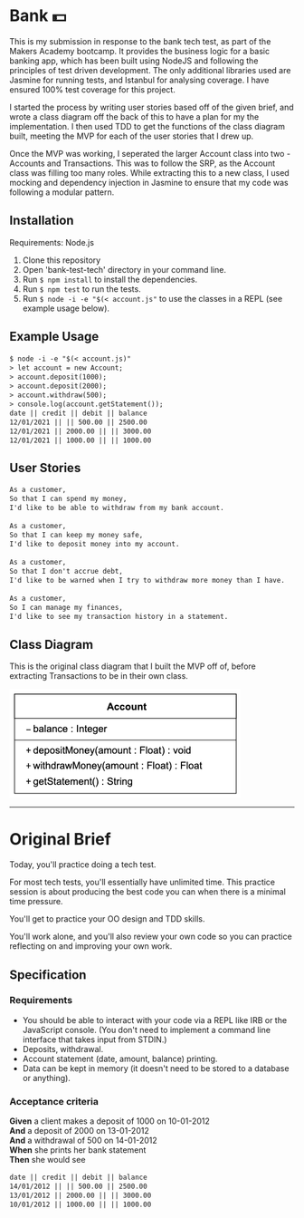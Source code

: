 # Bank 💵
This is my submission in response to the bank tech test, as part of the Makers Academy bootcamp. It provides the business logic for a basic banking app, which has been built using NodeJS and following the principles of test driven development. The only additional libraries used are Jasmine for running tests, and Istanbul for analysing coverage. I have ensured 100% test coverage for this project.

I started the process by writing user stories based off of the given brief, and wrote a class diagram off the back of this to have a plan for my the implementation. I then used TDD to get the functions of the class diagram built, meeting the MVP for each of the user stories that I drew up.

Once the MVP was working, I seperated the larger Account class into two - Accounts and Transactions. This was to follow the SRP, as the Account class was filling too many roles. While extracting this to a new class, I used mocking and dependency injection in  Jasmine to ensure that my code was following a modular pattern.

## Installation
Requirements: Node.js

 1. Clone this repository
 2. Open 'bank-test-tech' directory in your command line.
 3. Run `$ npm install` to install the dependencies.
 5. Run `$ npm test` to run the tests.
 6. Run `$ node -i -e "$(< account.js"` to use the classes in a REPL (see example usage below).

 ## Example Usage
 
    $ node -i -e "$(< account.js)"
    > let account = new Account;
    > account.deposit(1000);
    > account.deposit(2000);
    > account.withdraw(500);
    > console.log(account.getStatement());
	date || credit || debit || balance
	12/01/2021 || || 500.00 || 2500.00
	12/01/2021 || 2000.00 || || 3000.00
	12/01/2021 || 1000.00 || || 1000.00


## User Stories
    As a customer,
    So that I can spend my money,
    I'd like to be able to withdraw from my bank account.

    As a customer,
    So that I can keep my money safe,
    I'd like to deposit money into my account.
    
    As a customer,
    So that I don't accrue debt,
    I'd like to be warned when I try to withdraw more money than I have.

    As a customer,
    So I can manage my finances,
    I'd like to see my transaction history in a statement.

## Class Diagram
This is the original class diagram that I built the MVP off of, before extracting Transactions to be in their own class.

![A Class Diagram for the Account Class](/images/account-class-diagram.png)
    	
___
# Original Brief

Today, you'll practice doing a tech test.

For most tech tests, you'll essentially have unlimited time.  This practice session is about producing the best code you can when there is a minimal time pressure.

You'll get to practice your OO design and TDD skills.

You'll work alone, and you'll also review your own code so you can practice reflecting on and improving your own work.

## Specification

### Requirements

* You should be able to interact with your code via a REPL like IRB or the JavaScript console.  (You don't need to implement a command line interface that takes input from STDIN.)
* Deposits, withdrawal.
* Account statement (date, amount, balance) printing.
* Data can be kept in memory (it doesn't need to be stored to a database or anything).

### Acceptance criteria

**Given** a client makes a deposit of 1000 on 10-01-2012  
**And** a deposit of 2000 on 13-01-2012  
**And** a withdrawal of 500 on 14-01-2012  
**When** she prints her bank statement  
**Then** she would see

```
date || credit || debit || balance
14/01/2012 || || 500.00 || 2500.00
13/01/2012 || 2000.00 || || 3000.00
10/01/2012 || 1000.00 || || 1000.00
```
